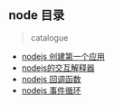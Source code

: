 ## node 目录

> catalogue

- [nodejs 创建第一个应用](./lessions/first-application.md)
- [nodejs的交互解释器](./lessions/node-pepl.md)
- [nodejs 回调函数](./lessions/transfer-back.md)
- [nodejs 事件循环](./lessions/event-loop.md)